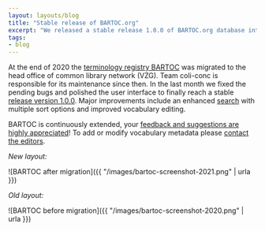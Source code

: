 ```yaml
---
layout: layouts/blog
title: "Stable release of BARTOC.org"
excerpt: "We released a stable release 1.0.0 of BARTOC.org database interface."
tags:
- blog
---
```


At the end of 2020 the [terminology registry BARTOC](https://bartoc.org/) was migrated to the head office of common library network (VZG). Team coli-conc is responsible for its maintenance since then. In the last month we fixed the pending bugs and polished the user interface to finally reach a stable [release version 1.0.0](https://github.com/gbv/bartoc.org/releases/tag/v1.0.0). Major improvements include an enhanced [search](http://bartoc.org/vocabularies) with multiple sort options and improved vocabulary editing.

BARTOC is continuously extended, your [feedback and suggestions are highly appreciated](https://github.com/gbv/bartoc.org/issues)! To add or modify vocabulary metadata please [contact the editors](http://bartoc.org/contact).

*New layout:*

![BARTOC after migration]({{ "/images/bartoc-screenshot-2021.png" | urla }})

*Old layout:*

![BARTOC before migration]({{ "/images/bartoc-screenshot-2020.png" | urla }})
